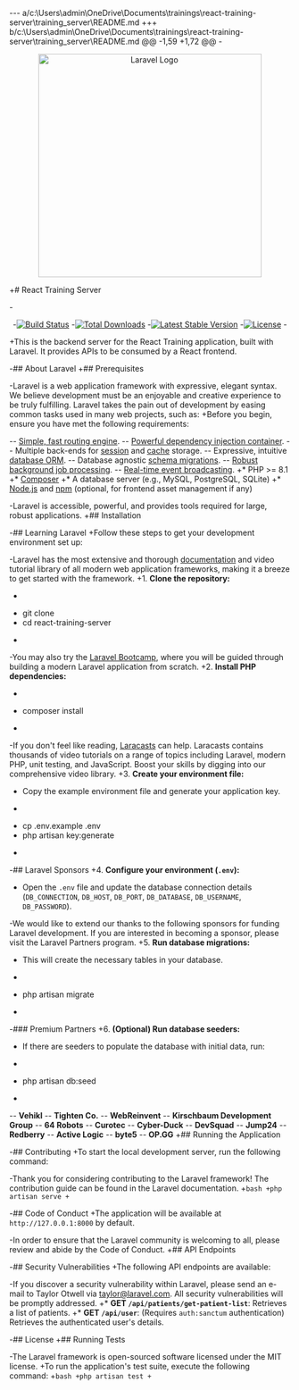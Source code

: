 --- a/c:\Users\admin\OneDrive\Documents\trainings\react-training-server\training_server\README.md
+++ b/c:\Users\admin\OneDrive\Documents\trainings\react-training-server\training_server\README.md
@@ -1,59 +1,72 @@
-<p align="center"><a href="https://laravel.com" target="_blank"><img src="https://raw.githubusercontent.com/laravel/art/master/logo-lockup/5%20SVG/2%20CMYK/1%20Full%20Color/laravel-logolockup-cmyk-red.svg" width="400" alt="Laravel Logo"></a></p>
+# React Training Server
 
-<p align="center">
-<a href="https://github.com/laravel/framework/actions"><img src="https://github.com/laravel/framework/workflows/tests/badge.svg" alt="Build Status"></a>
-<a href="https://packagist.org/packages/laravel/framework"><img src="https://img.shields.io/packagist/dt/laravel/framework" alt="Total Downloads"></a>
-<a href="https://packagist.org/packages/laravel/framework"><img src="https://img.shields.io/packagist/v/laravel/framework" alt="Latest Stable Version"></a>
-<a href="https://packagist.org/packages/laravel/framework"><img src="https://img.shields.io/packagist/l/laravel/framework" alt="License"></a>
-</p>
+This is the backend server for the React Training application, built with Laravel. It provides APIs to be consumed by a React frontend.
 
-## About Laravel
+## Prerequisites
 
-Laravel is a web application framework with expressive, elegant syntax. We believe development must be an enjoyable and creative experience to be truly fulfilling. Laravel takes the pain out of development by easing common tasks used in many web projects, such as:
+Before you begin, ensure you have met the following requirements:
 
-- [Simple, fast routing engine](https://laravel.com/docs/routing).
-- [Powerful dependency injection container](https://laravel.com/docs/container).
-- Multiple back-ends for [session](https://laravel.com/docs/session) and [cache](https://laravel.com/docs/cache) storage.
-- Expressive, intuitive [database ORM](https://laravel.com/docs/eloquent).
-- Database agnostic [schema migrations](https://laravel.com/docs/migrations).
-- [Robust background job processing](https://laravel.com/docs/queues).
-- [Real-time event broadcasting](https://laravel.com/docs/broadcasting).
+*   PHP >= 8.1
+*   [Composer](https://getcomposer.org/)
+*   A database server (e.g., MySQL, PostgreSQL, SQLite)
+*   [Node.js](https://nodejs.org/) and [npm](https://www.npmjs.com/) (optional, for frontend asset management if any)
 
-Laravel is accessible, powerful, and provides tools required for large, robust applications.
+## Installation
 
-## Learning Laravel
+Follow these steps to get your development environment set up:
 
-Laravel has the most extensive and thorough [documentation](https://laravel.com/docs) and video tutorial library of all modern web application frameworks, making it a breeze to get started with the framework.
+1.  **Clone the repository:**
+    ```bash
+    git clone <your-repository-url>
+    cd react-training-server
+    ```
 
-You may also try the [Laravel Bootcamp](https://bootcamp.laravel.com), where you will be guided through building a modern Laravel application from scratch.
+2.  **Install PHP dependencies:**
+    ```bash
+    composer install
+    ```
 
-If you don't feel like reading, [Laracasts](https://laracasts.com) can help. Laracasts contains thousands of video tutorials on a range of topics including Laravel, modern PHP, unit testing, and JavaScript. Boost your skills by digging into our comprehensive video library.
+3.  **Create your environment file:**
+    Copy the example environment file and generate your application key.
+    ```bash
+    cp .env.example .env
+    php artisan key:generate
+    ```
 
-## Laravel Sponsors
+4.  **Configure your environment (`.env`):**
+    Open the `.env` file and update the database connection details (`DB_CONNECTION`, `DB_HOST`, `DB_PORT`, `DB_DATABASE`, `DB_USERNAME`, `DB_PASSWORD`).
 
-We would like to extend our thanks to the following sponsors for funding Laravel development. If you are interested in becoming a sponsor, please visit the Laravel Partners program.
+5.  **Run database migrations:**
+    This will create the necessary tables in your database.
+    ```bash
+    php artisan migrate
+    ```
 
-### Premium Partners
+6.  **(Optional) Run database seeders:**
+    If there are seeders to populate the database with initial data, run:
+    ```bash
+    php artisan db:seed
+    ```
 
-- **Vehikl**
-- **Tighten Co.**
-- **WebReinvent**
-- **Kirschbaum Development Group**
-- **64 Robots**
-- **Curotec**
-- **Cyber-Duck**
-- **DevSquad**
-- **Jump24**
-- **Redberry**
-- **Active Logic**
-- **byte5**
-- **OP.GG**
+## Running the Application
 
-## Contributing
+To start the local development server, run the following command:
 
-Thank you for considering contributing to the Laravel framework! The contribution guide can be found in the Laravel documentation.
+```bash
+php artisan serve
+```
 
-## Code of Conduct
+The application will be available at `http://127.0.0.1:8000` by default.
 
-In order to ensure that the Laravel community is welcoming to all, please review and abide by the Code of Conduct.
+## API Endpoints
 
-## Security Vulnerabilities
+The following API endpoints are available:
 
-If you discover a security vulnerability within Laravel, please send an e-mail to Taylor Otwell via taylor@laravel.com. All security vulnerabilities will be promptly addressed.
+*   **GET `/api/patients/get-patient-list`**: Retrieves a list of patients.
+*   **GET `/api/user`**: (Requires `auth:sanctum` authentication) Retrieves the authenticated user's details.
 
-## License
+## Running Tests
 
-The Laravel framework is open-sourced software licensed under the MIT license.
+To run the application's test suite, execute the following command:
+```bash
+php artisan test
+```

